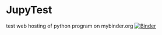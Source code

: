 # JupyTest
test web hosting of python program on mybinder.org
[![Binder](https://mybinder.org/badge_logo.svg)](https://mybinder.org/v2/gh/stefanazzz/JTCompile/master)
